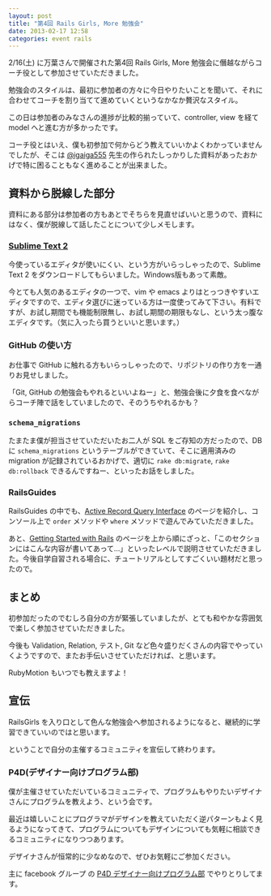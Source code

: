 ```yaml
---
layout: post
title: "第4回 Rails Girls, More 勉強会"
date: 2013-02-17 12:58
categories: event rails
---
```

2/16(土) に万葉さんで開催された第4回 Rails Girls, More 勉強会に僭越ながらコーチ役として参加させていただきました。

勉強会のスタイルは、最初に参加者の方々に今日やりたいことを聞いて、それに合わせてコーチを割り当てて進めていくというなかなか贅沢なスタイル。

この日は参加者のみなさんの進捗が比較的揃っていて、controller, view を経て model へと進む方が多かったです。

コーチ役とはいえ、僕も初参加で何からどう教えていいかよくわかっていませんでしたが、そこは [@igaiga555](https://twitter.com/igaiga555) 先生の作られたしっかりした資料があったおかげで特に困ることもなく進めることが出来ました。


## 資料から脱線した部分

資料にある部分は参加者の方もあとでそちらを見直せばいいと思うので、資料にはなく、僕が脱線して話したことについて少しメモします。

### [Sublime Text 2](http://www.sublimetext.com)

今使っているエディタが使いにくい、という方がいらっしゃったので、Sublime Text 2 をダウンロードしてもらいました。Windows版もあって素敵。

今とても人気のあるエディタの一つで、vim や emacs よりはとっつきやすいエディタですので、エディタ選びに迷っている方は一度使ってみて下さい。有料ですが、お試し期間でも機能制限無し、お試し期間の期限もなし、という太っ腹なエディタです。（気に入ったら買うといいと思います。）


### GitHub の使い方

お仕事で GitHub に触れる方もいらっしゃったので、リポジトリの作り方を一通りお見せしました。

「Git, GitHub の勉強会もやれるといいよねー」と、勉強会後に夕食を食べながらコーチ陣で話をしていましたので、そのうちやれるかも？


### `schema_migrations`

たまたま僕が担当させていただいたお二人が SQL をご存知の方だったので、DB に `schema_migrations` というテーブルができていて、そこに適用済みの migration が記録されているおかげで、適切に `rake db:migrate`, `rake db:rollback` できるんですねー、といったお話をしました。


### RailsGuides

RailsGuides の中でも、[Active Record Query Interface](http://guides.rubyonrails.org/active_record_querying.html) のページを紹介し、コンソール上で `order` メソッドや `where` メソッドで遊んでみていただきました。

あと、[Getting Started with Rails](http://guides.rubyonrails.org/getting_started.html) のページを上から順にざっと、「このセクションにはこんな内容が書いてあって...」といったレベルで説明させていただきました。今後自学自習される場合に、チュートリアルとしてすごくいい題材だと思ったので。


## まとめ

初参加だったのでむしろ自分の方が緊張していましたが、とても和やかな雰囲気で楽しく参加させていただきました。

今後も Validation, Relation, テスト, Git など色々盛りだくさんの内容でやっていくようですので、またお手伝いさせていただければ、と思います。

RubyMotion もいつでも教えますよ！


## 宣伝

RailsGirls を入り口として色んな勉強会へ参加されるようになると、継続的に学習できていいのではと思います。

ということで自分の主催するコミュニティを宣伝して終わります。


### P4D(デザイナー向けプログラム部)

僕が主催させていただいているコミュニティで、プログラムもやりたいデザイナさんにプログラムを教えよう、という会です。

最近は嬉しいことにプログラマがデザインを教えていただく逆パターンもよく見るようになってきて、プログラムについてもデザインについても気軽に相談できるコミュニティになりつつあります。

デザイナさんが恒常的に少なめなので、ぜひお気軽にご参加ください。

主に facebook グループ の [P4D デザイナー向けプログラム部](https://www.facebook.com/groups/151208708350141/) でやりとりしてます。

